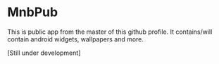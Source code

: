 # MnbPub
This is public app from the master of this github profile. It contains/will contain android widgets, wallpapers and more.

[Still under development]
